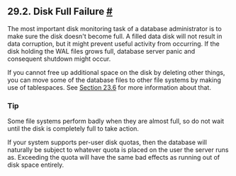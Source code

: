 ## 29.2. Disk Full Failure [#](#DISK-FULL)

The most important disk monitoring task of a database administrator is to make sure the disk doesn't become full. A filled data disk will not result in data corruption, but it might prevent useful activity from occurring. If the disk holding the WAL files grows full, database server panic and consequent shutdown might occur.

If you cannot free up additional space on the disk by deleting other things, you can move some of the database files to other file systems by making use of tablespaces. See [Section 23.6](manage-ag-tablespaces.html "23.6. Tablespaces") for more information about that.

### Tip

Some file systems perform badly when they are almost full, so do not wait until the disk is completely full to take action.

If your system supports per-user disk quotas, then the database will naturally be subject to whatever quota is placed on the user the server runs as. Exceeding the quota will have the same bad effects as running out of disk space entirely.